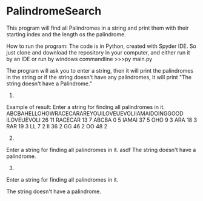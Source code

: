 # PalindromeSearch

This program will find all Palindromes in a string and print them with their starting index and the length os the palindrome.

How to run the program:
The code is in Python, created with Spyder IDE. So just clone and download the repository in your computer, 
and either run it by an IDE or run by windows commandline >>>py main.py 

The program will ask you to enter a string, then it will print the palindromes in the string or if the string doesn't have any
palindromes, it will print "The string doesn't have a Palindrome."

1)
Example of result:
Enter a string for finding all palindromes in it. 
ABCBAHELLOHOWRACECARAREYOUILOVEUEVOLIIAMAIDOINGGOOD
ILOVEUEVOLI 26 11
RACECAR 13 7
ABCBA 0 5
IAMAI 37 5
OHO 9 3
ARA 18 3
RAR 19 3
LL 7 2
II 36 2
GG 46 2
OO 48 2

2)
Enter a string for finding all palindromes in it. 
asdf
The string doesn't have a palindrome.

3)
Enter a string for finding all palindromes in it. 

The string doesn't have a palindrome.


